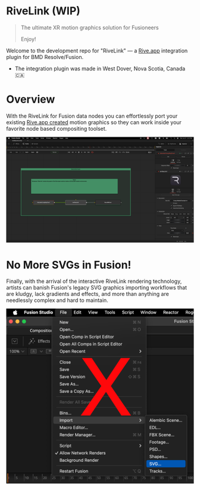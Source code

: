 # RiveLink (WIP)

> The ultimate XR motion graphics solution for Fusioneers
>
> Enjoy!
>

Welcome to the development repo for "RiveLink" — a [Rive.app](https://rive.app/) integration plugin for BMD Resolve/Fusion. 

- The integration plugin was made in West Dover, Nova Scotia, Canada 🇨🇦

# Overview

With the RiveLink for Fusion data nodes you can effortlessly port your existing [Rive.app created](https://rive.app/features) motion graphics so they can work inside your favorite node based compositing toolset.

![RiveLink Nodes](Images/rivelink-screenshot.png)

# No More SVGs in Fusion!

Finally, with the arrival of the interactive RiveLink rendering technology, artists can banish Fusion's legacy SVG graphics importing workflows that are kludgy, lack gradients and effects, and more than anything are needlessly complex and hard to maintain.

![SVG Import](Images/fusion-svg-import.png)
